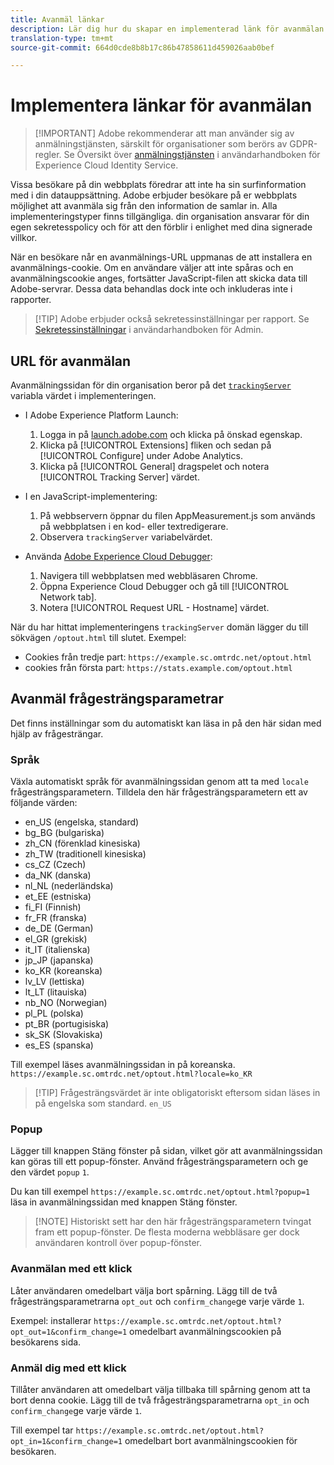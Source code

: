 ```yaml
---
title: Avanmäl länkar
description: Lär dig hur du skapar en implementerad länk för avanmälan för besökare på din webbplats.
translation-type: tm+mt
source-git-commit: 664d0cde8b8b17c86b47858611d459026aab0bef

---
```



# Implementera länkar för avanmälan

> [!IMPORTANT] Adobe rekommenderar att man använder sig av anmälningstjänsten, särskilt för organisationer som berörs av GDPR-regler. Se Översikt över [anmälningstjänsten](https://docs.adobe.com/content/help/en/id-service/using/implementation/opt-in-service/optin-overview.html) i användarhandboken för Experience Cloud Identity Service.

Vissa besökare på din webbplats föredrar att inte ha sin surfinformation med i din datauppsättning. Adobe erbjuder besökare på er webbplats möjlighet att avanmäla sig från den information de samlar in. Alla implementeringstyper finns tillgängliga. din organisation ansvarar för din egen sekretesspolicy och för att den förblir i enlighet med dina signerade villkor.

När en besökare når en avanmälnings-URL uppmanas de att installera en avanmälnings-cookie. Om en användare väljer att inte spåras och en avanmälningscookie anges, fortsätter JavaScript-filen att skicka data till Adobe-servrar. Dessa data behandlas dock inte och inkluderas inte i rapporter.

> [!TIP] Adobe erbjuder också sekretessinställningar per rapport. Se [Sekretessinställningar](../../admin/admin/privacy-settings.md) i användarhandboken för Admin.

## URL för avanmälan

Avanmälningssidan för din organisation beror på det [`trackingServer`](../vars/config-vars/trackingserver.md) variabla värdet i implementeringen.

* I Adobe Experience Platform Launch:
   1. Logga in på [launch.adobe.com](https://launch.adobe.com) och klicka på önskad egenskap.
   2. Klicka på [!UICONTROL Extensions] fliken och sedan på [!UICONTROL Configure] under Adobe Analytics.
   3. Klicka på [!UICONTROL General] dragspelet och notera [!UICONTROL Tracking Server] värdet.

* I en JavaScript-implementering:
   1. På webbservern öppnar du filen AppMeasurement.js som används på webbplatsen i en kod- eller textredigerare.
   2. Observera `trackingServer` variabelvärdet.

* Använda [Adobe Experience Cloud Debugger](https://docs.adobe.com/content/help/en/debugger/using/experience-cloud-debugger.html):
   1. Navigera till webbplatsen med webbläsaren Chrome.
   2. Öppna Experience Cloud Debugger och gå till [!UICONTROL Network tab].
   3. Notera [!UICONTROL Request URL - Hostname] värdet.

När du har hittat implementeringens `trackingServer` domän lägger du till sökvägen `/optout.html` till slutet. Exempel:

* Cookies från tredje part: `https://example.sc.omtrdc.net/optout.html`
* cookies från första part: `https://stats.example.com/optout.html`

## Avanmäl frågesträngsparametrar

Det finns inställningar som du automatiskt kan läsa in på den här sidan med hjälp av frågesträngar.

### Språk

Växla automatiskt språk för avanmälningssidan genom att ta med `locale` frågesträngsparametern. Tilldela den här frågesträngsparametern ett av följande värden:

* en_US (engelska, standard)
* bg_BG (bulgariska)
* zh_CN (förenklad kinesiska)
* zh_TW (traditionell kinesiska)
* cs_CZ (Czech)
* da_NK (danska)
* nl_NL (nederländska)
* et_EE (estniska)
* fi_FI (Finnish)
* fr_FR (franska)
* de_DE (German)
* el_GR (grekisk)
* it_IT (italienska)
* jp_JP (japanska)
* ko_KR (koreanska)
* lv_LV (lettiska)
* lt_LT (litauiska)
* nb_NO (Norwegian)
* pl_PL (polska)
* pt_BR (portugisiska)
* sk_SK (Slovakiska)
* es_ES (spanska)

Till exempel läses avanmälningssidan in på koreanska. `https://example.sc.omtrdc.net/optout.html?locale=ko_KR`

> [!TIP] Frågesträngsvärdet är inte obligatoriskt eftersom sidan läses in på engelska som standard. `en_US`

### Popup

Lägger till knappen Stäng fönster på sidan, vilket gör att avanmälningssidan kan göras till ett popup-fönster. Använd frågesträngsparametern och ge den värdet `popup` `1`.

Du kan till exempel `https://example.sc.omtrdc.net/optout.html?popup=1` läsa in avanmälningssidan med knappen Stäng fönster.

> [!NOTE] Historiskt sett har den här frågesträngsparametern tvingat fram ett popup-fönster. De flesta moderna webbläsare ger dock användaren kontroll över popup-fönster.

### Avanmälan med ett klick

Låter användaren omedelbart välja bort spårning. Lägg till de två frågesträngsparametrarna `opt_out` och `confirm_change`ge varje värde `1`.

Exempel: installerar `https://example.sc.omtrdc.net/optout.html?opt_out=1&confirm_change=1` omedelbart avanmälningscookien på besökarens sida.

### Anmäl dig med ett klick

Tillåter användaren att omedelbart välja tillbaka till spårning genom att ta bort denna cookie. Lägg till de två frågesträngsparametrarna `opt_in` och `confirm_change`ge varje värde `1`.

Till exempel tar `https://example.sc.omtrdc.net/optout.html?opt_in=1&confirm_change=1` omedelbart bort avanmälningscookien för besökaren.
